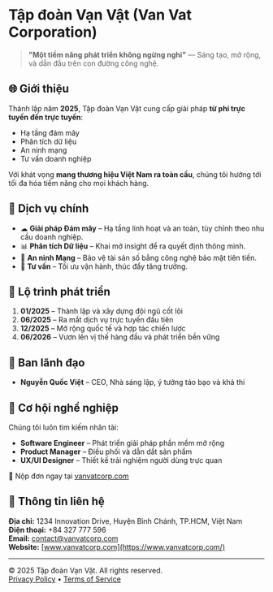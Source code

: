# Tập đoàn Vạn Vật (Van Vat Corporation)

> **"Một tiềm năng phát triển không ngừng nghỉ"** — Sáng tạo, mở rộng, và dẫn đầu trên con đường công nghệ.

## 🌐 Giới thiệu
Thành lập năm **2025**, Tập đoàn Vạn Vật cung cấp giải pháp **từ phi trực tuyến đến trực tuyến**:  
- Hạ tầng đám mây  
- Phân tích dữ liệu  
- An ninh mạng  
- Tư vấn doanh nghiệp  

Với khát vọng **mang thương hiệu Việt Nam ra toàn cầu**, chúng tôi hướng tới tối đa hóa tiềm năng cho mọi khách hàng.

## 🚀 Dịch vụ chính
- ☁ **Giải pháp Đám mây** – Hạ tầng linh hoạt và an toàn, tùy chỉnh theo nhu cầu doanh nghiệp.  
- 📊 **Phân tích Dữ liệu** – Khai mở insight để ra quyết định thông minh.  
- 🔐 **An ninh Mạng** – Bảo vệ tài sản số bằng công nghệ bảo mật tiên tiến.  
- 🧠 **Tư vấn** – Tối ưu vận hành, thúc đẩy tăng trưởng.

## 📅 Lộ trình phát triển
1. **01/2025** – Thành lập và xây dựng đội ngũ cốt lõi  
2. **06/2025** – Ra mắt dịch vụ trực tuyến đầu tiên  
3. **12/2025** – Mở rộng quốc tế và hợp tác chiến lược  
4. **06/2026** – Vươn lên vị thế hàng đầu và phát triển bền vững

## 👥 Ban lãnh đạo
- **Nguyễn Quốc Việt** – CEO, Nhà sáng lập, ý tưởng táo bạo và khả thi  

## 💼 Cơ hội nghề nghiệp
Chúng tôi luôn tìm kiếm nhân tài:
- **Software Engineer** – Phát triển giải pháp phần mềm mở rộng  
- **Product Manager** – Điều phối và dẫn dắt sản phẩm  
- **UX/UI Designer** – Thiết kế trải nghiệm người dùng trực quan

📩 Nộp đơn ngay tại [vanvatcorp.com](https://www.vanvatcorp.com/)

## 📍 Thông tin liên hệ
**Địa chỉ:** 1234 Innovation Drive, Huyện Bình Chánh, TP.HCM, Việt Nam  
**Điện thoại:** +84 327 777 596  
**Email:** contact@vanvatcorp.com  
**Website:** [www.vanvatcorp.com](https://www.vanvatcorp.com/)

---

© 2025 Tập đoàn Vạn Vật. All rights reserved.  
[Privacy Policy](https://www.vanvatcorp.com/) • [Terms of Service](https://www.vanvatcorp.com/)
